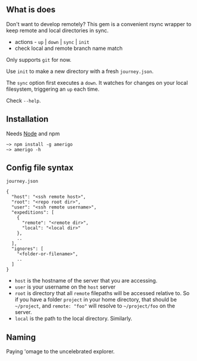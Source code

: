 
What is does
---

Don't want to develop remotely?
This gem is a convenient rsync wrapper to keep remote and local directories in sync.

- actions - `up` | `down` | `sync` | `init`
- check local and remote branch name match

Only supports `git` for now.

Use `init` to make a new directory with a fresh `journey.json`.

The `sync` option first executes a `down`.
It watches for changes on your local filesystem, triggering an `up` each time.

Check `--help`.

Installation
---

Needs [Node](http://nodejs.org) and npm

    ~> npm install -g amerigo
    ~> amerigo -h

Config file syntax
---

`journey.json`

    {
      "host": "<ssh remote host>",
      "root": "<repo root dir>",
      "user": "<ssh remote username>",
      "expeditions": [
        {
          "remote": "<remote dir>",
          "local": "<local dir>"
        },
        ..
      ],
      "ignores": [
        "<folder-or-filename>",
        ..
      ]
    }

- `host` is the hostname of the server that you are accessing.
- `user` is your username on the `host` server
- `root` is directory that all `remote` filepaths will be accessed relative to.
    So if you have a folder `project` in your home directory, that should be
    `~/project`, and `remote: "foo"` will resolve to `~/project/foo` on the
    server.
- `local` is the path to the local directory. Similarly.

Naming
---

Paying 'omage to the uncelebrated explorer.
